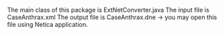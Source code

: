 The main class of this package is ExtNetConverter.java
The input file is CaseAnthrax.xml
The output file is CaseAnthrax.dne -> you may open this file using Netica application.
